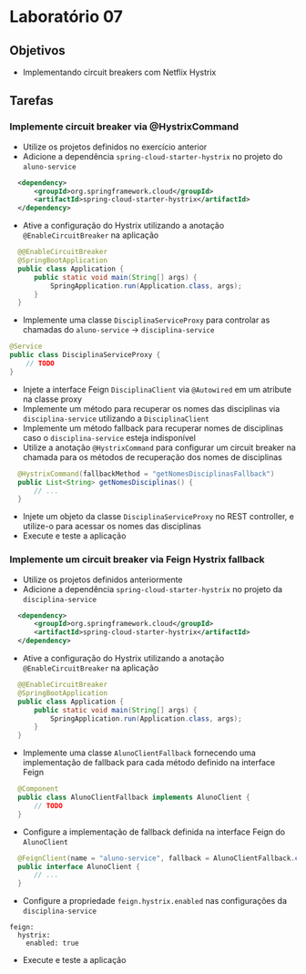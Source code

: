 # Laboratório 07

## Objetivos
- Implementando circuit breakers com Netflix Hystrix

## Tarefas

### Implemente circuit breaker via @HystrixCommand
- Utilize os projetos definidos no exercício anterior
- Adicione a dependência `spring-cloud-starter-hystrix` no projeto do `aluno-service`
```xml
  <dependency>
      <groupId>org.springframework.cloud</groupId>
      <artifactId>spring-cloud-starter-hystrix</artifactId>
  </dependency>
```
- Ative a configuração do Hystrix utilizando a anotação `@EnableCircuitBreaker` na aplicação
```java
  @@EnableCircuitBreaker
  @SpringBootApplication
  public class Application {
      public static void main(String[] args) {
          SpringApplication.run(Application.class, args);
      }
  }
```
- Implemente uma classe `DisciplinaServiceProxy` para controlar as chamadas do `aluno-service` -> `disciplina-service`
```java
@Service
public class DisciplinaServiceProxy {
    // TODO
}
```
- Injete a interface Feign `DisciplinaClient` via `@Autowired` em um atribute na classe proxy
- Implemente um método para recuperar os nomes das disciplinas via `disciplina-service` utilizando a `DisciplinaClient`
- Implemente um método fallback para recuperar nomes de disciplinas caso o `disciplina-service` esteja indisponível
- Utilize a anotação `@HystrixCommand` para configurar um circuit breaker na chamada para os métodos de recuperação dos nomes de disciplinas
```java
  @HystrixCommand(fallbackMethod = "getNomesDisciplinasFallback")
  public List<String> getNomesDisciplinas() {
      // ...
  }
```
- Injete um objeto da classe `DisciplinaServiceProxy` no REST controller, e utilize-o para acessar os nomes das disciplinas
- Execute e teste a aplicação

### Implemente um circuit breaker via Feign Hystrix fallback
- Utilize os projetos definidos anteriormente
- Adicione a dependência `spring-cloud-starter-hystrix` no projeto da `disciplina-service`
```xml
  <dependency>
      <groupId>org.springframework.cloud</groupId>
      <artifactId>spring-cloud-starter-hystrix</artifactId>
  </dependency>
```
- Ative a configuração do Hystrix utilizando a anotação `@EnableCircuitBreaker` na aplicação
```java
  @@EnableCircuitBreaker
  @SpringBootApplication
  public class Application {
      public static void main(String[] args) {
          SpringApplication.run(Application.class, args);
      }
  }
```
- Implemente uma classe `AlunoClientFallback` fornecendo uma implementação de fallback para cada método definido na interface Feign
```java
  @Component
  public class AlunoClientFallback implements AlunoClient {
      // TODO
  }
```
- Configure a implementação de fallback definida na interface Feign do `AlunoClient`
```java
  @FeignClient(name = "aluno-service", fallback = AlunoClientFallback.class)
  public interface AlunoClient {
      // ...
  }
```
- Configure a propriedade `feign.hystrix.enabled` nas configurações da `disciplina-service`
```
feign:
  hystrix:
    enabled: true
```
- Execute e teste a aplicação
